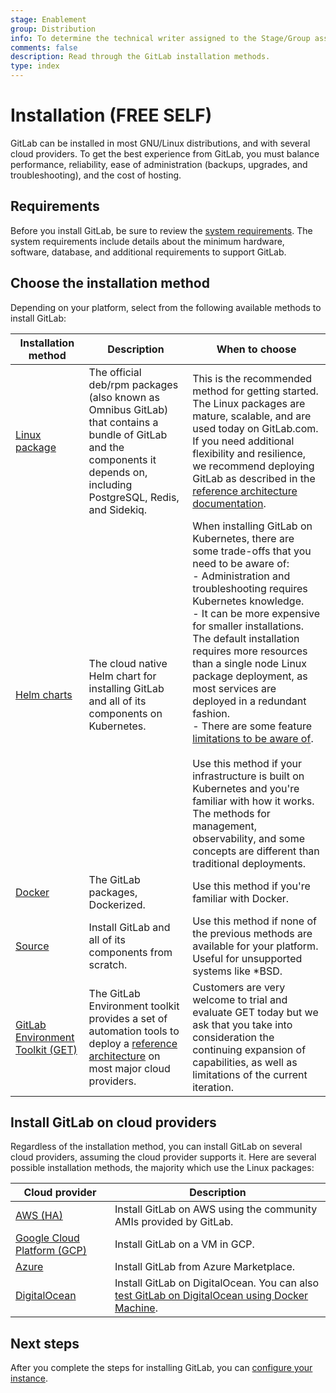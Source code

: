 ```yaml
---
stage: Enablement
group: Distribution
info: To determine the technical writer assigned to the Stage/Group associated with this page, see https://about.gitlab.com/handbook/engineering/ux/technical-writing/#assignments
comments: false
description: Read through the GitLab installation methods.
type: index
---
```


# Installation **(FREE SELF)**

GitLab can be installed in most GNU/Linux distributions, and with several
cloud providers. To get the best experience from GitLab, you must balance
performance, reliability, ease of administration (backups, upgrades, and
troubleshooting), and the cost of hosting.

## Requirements

Before you install GitLab, be sure to review the [system requirements](requirements.md).
The system requirements include details about the minimum hardware, software,
database, and additional requirements to support GitLab.

## Choose the installation method

Depending on your platform, select from the following available methods to
install GitLab:

| Installation method                                            | Description | When to choose |
|----------------------------------------------------------------|-------------|----------------|
| [Linux package](https://docs.gitlab.com/omnibus/installation/) | The official deb/rpm packages (also known as Omnibus GitLab) that contains a bundle of GitLab and the components it depends on, including PostgreSQL, Redis, and Sidekiq. | This is the recommended method for getting started. The Linux packages are mature, scalable, and are used today on GitLab.com. If you need additional flexibility and resilience, we recommend deploying GitLab as described in the [reference architecture documentation](../administration/reference_architectures/index.md). |
| [Helm charts](https://docs.gitlab.com/charts/)                 | The cloud native Helm chart for installing GitLab and all of its components on Kubernetes. | When installing GitLab on Kubernetes, there are some trade-offs that you need to be aware of: <br/>- Administration and troubleshooting requires Kubernetes knowledge.<br/>- It can be more expensive for smaller installations. The default installation requires more resources than a single node Linux package deployment, as most services are deployed in a redundant fashion.<br/>- There are some feature [limitations to be aware of](https://docs.gitlab.com/charts/#limitations).<br/><br/> Use this method if your infrastructure is built on Kubernetes and you're familiar with how it works. The methods for management, observability, and some concepts are different than traditional deployments. |
| [Docker](https://docs.gitlab.com/omnibus/docker/)              | The GitLab packages, Dockerized. | Use this method if you're familiar with Docker. |
| [Source](installation.md)                                      | Install GitLab and all of its components from scratch. | Use this method if none of the previous methods are available for your platform. Useful for unsupported systems like \*BSD.|
| [GitLab Environment Toolkit (GET)](https://gitlab.com/gitlab-org/quality/gitlab-environment-toolkit#documentation) | The GitLab Environment toolkit provides a set of automation tools to deploy a [reference architecture](../administration/reference_architectures/index.md) on most major cloud providers. | Customers are very welcome to trial and evaluate GET today but we ask that you take into consideration the continuing expansion of capabilities, as well as limitations of the current iteration. |

## Install GitLab on cloud providers

Regardless of the installation method, you can install GitLab on several cloud
providers, assuming the cloud provider supports it. Here are several possible installation
methods, the majority which use the Linux packages:

| Cloud provider                                                | Description |
|---------------------------------------------------------------|-------------|
| [AWS (HA)](aws/index.md)                                      | Install GitLab on AWS using the community AMIs provided by GitLab. |
| [Google Cloud Platform (GCP)](google_cloud_platform/index.md) | Install GitLab on a VM in GCP. |
| [Azure](azure/index.md)                                       | Install GitLab from Azure Marketplace. |
| [DigitalOcean](https://about.gitlab.com/blog/2016/04/27/getting-started-with-gitlab-and-digitalocean/) | Install GitLab on DigitalOcean. You can also [test GitLab on DigitalOcean using Docker Machine](digitaloceandocker.md). |

## Next steps

After you complete the steps for installing GitLab, you can
[configure your instance](next_steps.md).
